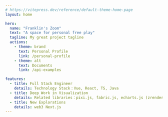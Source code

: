 ```yaml
---
# https://vitepress.dev/reference/default-theme-home-page
layout: home

hero:
  name: "Franklin's Zoom"
  text: "A space for personal free play"
  tagline: My great project tagline
  actions:
    - theme: brand
      text: Personal Profile
      link: /personal-profile
    - theme: alt
      text: Documents
      link: /api-examples

features:
  - title: Full Stack Engineer
    details: Technology Stack：Vue, React, TS, Java
  - title: Deep Work in Visualization
    details: Related libraries：pixi.js, fabric.js, echarts.js (zrender), d3.js
  - title: New Explorations
    details: web3 Next.js
---
```

